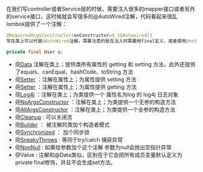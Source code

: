 在我们写controller或者Service层的时候，需要注入很多的mapper接口或者另外的service接口，这时候就会写很多的@AutoWired注解，代码看起来很乱
lombok提供了一个注解：

```java
@RequiredArgsConstructor(onConstructor=@_(@Autowired))
写在类上可以代替@AutoWired注解，需要注意的是在注入时需要用final定义，或者使用@notnull注解

private final User u;
```

- [@Data](https://projectlombok.org/features/Data) 注解在类上；提供类所有属性的 getting 和 setting 方法，此外还提供了equals、canEqual、hashCode、toString 方法
- [@Setter](https://projectlombok.org/features/GetterSetter) ：注解在属性上；为属性提供 setting 方法
- [@Setter](https://projectlombok.org/features/GetterSetter) ：注解在属性上；为属性提供 getting 方法
- [@Log4j](https://projectlombok.org/features/Log4j) ：注解在类上；为类提供一个 属性名为log 的 log4j 日志对象
- [@NoArgsConstructor](https://projectlombok.org/features/constructor) ：注解在类上；为类提供一个无参的构造方法
- [@AllArgsConstructor](https://projectlombok.org/features/constructor) ：注解在类上；为类提供一个全参的构造方法
- [@Cleanup](https://projectlombok.org/features/Cleanup) : 可以关闭流
- [@Builder](https://projectlombok.org/features/Builder) ： 被注解的类加个构造者模式
- [@Synchronized](https://projectlombok.org/features/Synchronized) ： 加个同步锁
- [@SneakyThrows](https://projectlombok.org/features/SneakyThrows) : 等同于try/catch 捕获异常
- [@NonNull](https://projectlombok.org/features/NonNull) : 如果给参数加个这个注解 参数为null会抛出空指针异常
- @Value : 注解和@Data类似，区别在于它会把所有成员变量默认定义为private final修饰，并且不会生成set方法。